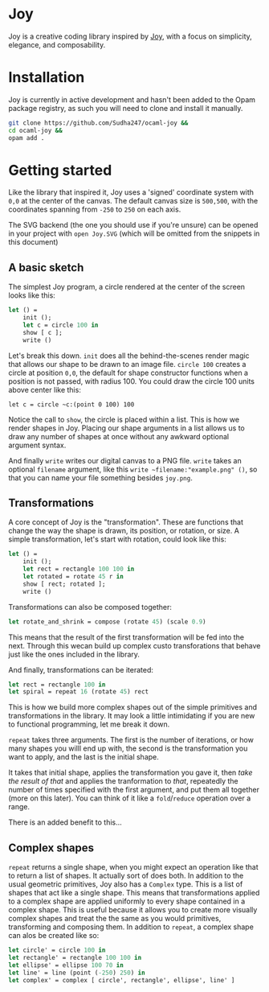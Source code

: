 # Joy

Joy is a creative coding library inspired by [Joy](https://github.com/fossunited/joy), 
with a focus on simplicity, elegance, and composability.

# Installation

Joy is currently in active development and hasn't been added to the Opam package 
registry, as such you will need to clone and install it manually.

```bash
git clone https://github.com/Sudha247/ocaml-joy && 
cd ocaml-joy && 
opam add .
```

# Getting started 

Like the library that inspired it, Joy uses a 'signed' coordinate system with 
`0,0` at the center of the canvas. The default canvas size is `500,500`, with the coordinates spanning from `-250` to `250` on each axis.

The SVG backend (the one you should use if you're unsure) can be opened in your
project with `open Joy.SVG` (which will be omitted from the snippets in this
document)

## A basic sketch 

The simplest Joy program, a circle rendered at the center of the screen looks
like this:

```ocaml
let () = 
    init ();
    let c = circle 100 in 
    show [ c ];
    write ()
```

Let's break this down. `init` does all the behind-the-scenes render magic that 
allows our shape to be drawn to an image file. `circle 100` creates a circle at 
position `0,0`, the default for shape constructor functions when a position is 
not passed, with radius 100. You could draw the circle 100 units above center 
like this:

`let c = circle ~c:(point 0 100) 100`

Notice the call to `show`, the circle is placed within a list. This is how we 
render shapes in Joy. Placing our shape arguments in a list allows us to draw 
any number of shapes at once without any awkward optional argument syntax. 

And finally `write` writes our digital canvas to a PNG file. `write` takes an
optional `filename` argument, like this `write ~filename:"example.png" ()`, so
that you can name your file something besides `joy.png`.

## Transformations

A core concept of Joy is the "transformation". These are functions that change 
the way the shape is drawn, its position, or rotation, or size. A simple 
transformation, let's start with rotation, could look like this:

```ocaml
let () = 
    init ();
    let rect = rectangle 100 100 in 
    let rotated = rotate 45 r in 
    show [ rect; rotated ];
    write ()
```

Transformations can also be composed together:

```ocaml
let rotate_and_shrink = compose (rotate 45) (scale 0.9)
```

This means that the result of the first transformation will be fed into the next.
Through this wecan build up complex custo transforations that behave just like 
the ones included in the library. 

And finally, transformations can be iterated: 

```ocaml
let rect = rectangle 100 in 
let spiral = repeat 16 (rotate 45) rect
```

This is how we build more complex shapes out of the simple primitives and 
transformations in the library. It may look a little intimidating if you are new
to functional programming, let me break it down. 

`repeat` takes three arguments. The first is the number of iterations, or how many
shapes you willl end up with, the second is the transformation you want to apply,
and the last is the initial shape. 

It takes that initial shape, applies the transformation you gave it, then 
*take the result of that* and applies the tranformation to *that*, repeatedly 
the number of times specified with the first argument, and put them all together 
(more on this later). You can think of it like a `fold`/`reduce` operation over 
a range.

There is an added benefit to this...

## Complex shapes

`repeat` returns a single shape, when you might expect an operation like that to 
return a list of shapes. It actually sort of does both. In addition to the usual
geometric primitives, Joy also has a `Complex` type. This is a list of shapes 
that act like a single shape. This means that transformations applied to a 
complex shape are applied uniformly to every shape contained in a complex shape.
This is useful because it allows you to create more visually complex shapes and
treat the the same as you would primitives, transforming and composing them. In
addition to `repeat`, a complex shape can alos be created like so:

```ocaml
let circle' = circle 100 in 
let rectangle' = rectangle 100 100 in 
let ellipse' = ellipse 100 70 in
let line' = line (point (-250) 250) in 
let complex' = complex [ circle', rectangle', ellipse', line' ]
```
